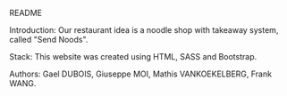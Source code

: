 README

Introduction:
Our restaurant idea is a noodle shop with takeaway system, called "Send Noods".

Stack:
This website was created using HTML, SASS and Bootstrap.

Authors:
Gael DUBOIS, Giuseppe MOI, Mathis VANKOEKELBERG, Frank WANG.
